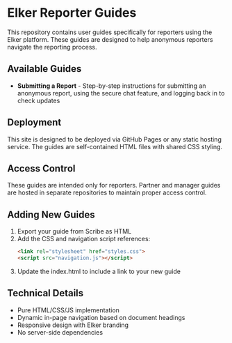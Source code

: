 # Elker Reporter Guides

This repository contains user guides specifically for reporters using the Elker platform. These guides are designed to help anonymous reporters navigate the reporting process.

## Available Guides

- **Submitting a Report** - Step-by-step instructions for submitting an anonymous report, using the secure chat feature, and logging back in to check updates

## Deployment

This site is designed to be deployed via GitHub Pages or any static hosting service. The guides are self-contained HTML files with shared CSS styling.

## Access Control

These guides are intended only for reporters. Partner and manager guides are hosted in separate repositories to maintain proper access control.

## Adding New Guides

1. Export your guide from Scribe as HTML
2. Add the CSS and navigation script references:
   ```html
   <link rel="stylesheet" href="styles.css">
   <script src="navigation.js"></script>
   ```
3. Update the index.html to include a link to your new guide

## Technical Details

- Pure HTML/CSS/JS implementation
- Dynamic in-page navigation based on document headings
- Responsive design with Elker branding
- No server-side dependencies